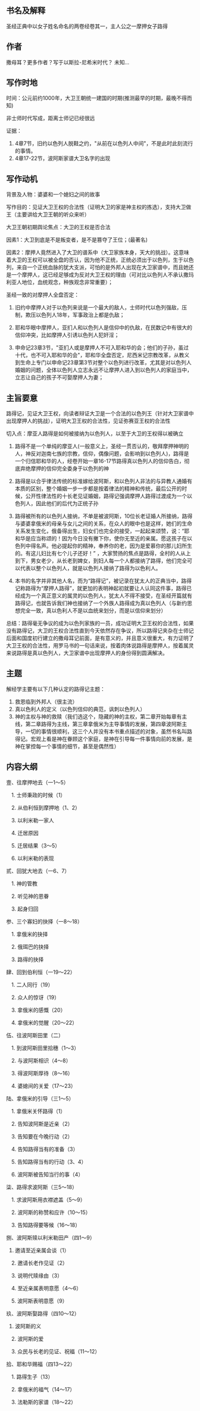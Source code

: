 ## 书名及解释

圣经正典中以女子姓名命名的两卷经卷其一，主人公之一摩押女子路得

## 作者

撒母耳？更多作者？写于以斯拉-尼希米时代？ 未知...

## 写作时地

时间：公元前约1000年，大卫王朝统一建国的时期(推测最早的时期，最晚不得而知)

非士师时代写成，距离士师记已经很远

证据：

1.  4章7节，旧约以色列人脱鞋之约，"从前在以色列人中间"，不是此时此刻流行的事情。
2.  4章17-22节，波阿斯家谱大卫名字的出现

## 写作动机

背景及人物：婆婆和一个媳妇之间的故事

写作目的：见证大卫王权的合法性（证明大卫的家是神主权的拣选），支持大卫做王（主要讲给大卫王朝的听众来听）

大卫王朝初期舆论焦点：大卫的王权是否合法

因素1：大卫到底是不是叛变者，是不是篡夺了王位；(最著名)

因素2：摩押人竟然进入了大卫的谱系中（大卫家族本身，天大的挑战）。这意味着大卫的王权可以被全盘的否认，因为他不正统，正统必须出于以色列，生于以色列，来自一个正统血脉的犹大支派，可怕的是外邦人出现在大卫家谱中，而且她还是一个摩押人，这已经足够成为反对大卫王权的理由（可对比以色列人不承认撒玛利亚人地位，血统观念，种族观念非常重要）；

圣经一致的对摩押人全盘否定：

1.  旧约中摩押人对于以色列来说是一个最大的敌人，士师时代以色列强敌，压制，欺压以色列人18年，军事政治上都是仇敌；
    
2.  耶和华眼中摩押人，亚扪人和以色列人是信仰中的仇敌，在民数记中有很大的信仰冲突，比如摩押人引诱以色列人犯奸淫；
    
3.  申命记23章3节，"亚扪人或是摩押人不可入耶和华的会；他们的子孙，虽过十代，也不可入耶和华的会"，耶和华全盘否定，尼西米记宗教改革，从教义到生命上专门以申命记23章第3节对整个以色列进行改革，尤其是对以色列人婚姻的问题，全体以色列人立志永远不让摩押人进入到以色列人的家庭当中，立志让自己的孩子不可娶摩押人为妻；
    

## 主旨要意

路得记，见证大卫王权，向读者辩证大卫是一个合法的以色列王（针对大卫家谱中出现摩押人的挑战），证明大卫王权的合法性，见证弥赛亚王权的合法性

切入点：摩亚人路得是如何被接纳为以色列人，以至于大卫的王权得以被确立

1.  路得不是一个单纯的摩亚人(一般意义上，圣经一贯否认的，敬拜摩押神明的人，神反对迦南七族的宗教，信仰，偶像问题，会影响到以色列人)，路得是一个归信耶和华的人，经卷开始一章16-17节路得真以色列人的信仰告白，彻底弃绝摩押的信仰完全委身于以色列的神
    
2.  路得是以合乎律法传统的标准嫁给波阿斯，和以色列人非法的与异教人通婚有本质的区别，整个婚姻一步一步都是按着律法的精神和传统，最后公开的时候，公开性律法性的十长老见证婚姻，路得记强调摩押人路得过渡成为一个以色列人，因此他们的后代为正统子孙
    
3.  路得被所有的以色列人接纳，不单是被波阿斯，10位长老证婚人所接纳，路得与婆婆拿俄米的母亲与女儿之间的关系，在众人的眼中也是这样，她们的生命关系发生变化，俄备得出生，妇女们也完全的接受，一起起来颂赞，说：“耶和华是应当称颂的！因为今日没有撇下你，使你无至近的亲属。愿这孩子在以色列中得名声。他必提起你的精神，奉养你的老，因为是爱慕你的那儿妇所生的。有这儿妇比有七个儿子还好！” ，大家赞扬的焦点是路得，全村的人从上到下，男女老少，从长老到婢女，到妇人每一个人都接纳了路得，他们完全可以代表以整个以色列人，就是以色列人接纳了路得为以色利人。
    
4.  本书的名字并非其他人名，而为“路得记”，被记录在犹太人的正典当中，路得记称路得为“摩押人路得”，就更加的表明神起初就要让人认同这件事，路得已经成为一个真正意义的属灵的以色列人，犹太人不得不接受，在圣经开篇就有路得记，也就告诉我们神也接纳了一个外族人路得成为真以色列人（与新约思想完全一致，真以色利人不是以血统来划分，而是以信仰来划分）
    

总结：路得毫无争议的成为以色列家族的一员，成功证明大卫王权的合法性，如果没有路得记，大卫的王权合法性直到今天依然存在争议，所以路得记夹杂在士师记后面和国度初行建立的撒母耳记前面，是有意义的，并且意义很重大，有力证明了大卫王权的合法性，用罗马书的一句话来说，按着肉体说路得是摩押人，按着属灵来说路得是真以色列人，大卫家谱中出现摩押人的身份得到圆满解决。

## 主题

解经学主要有以下几种认定的路得记主题：

1.  救恩临到外邦人（很主流）
2.  真以色利人的定义（以色列信仰的典范，讽刺以色列人）
3.  神的主权与神的救赎（我们选这个，隐藏的神的主权，第二章开始每章有主线，第二章路得为主线，第三章拿俄米为主导事情的发展，第四章波阿斯主导，一切的事情很顺利，这三个人并没有本书重点描述的对象，虽然书名叫路得记。宏观上看是神在眷顾这个家庭，是神在引导每一件事情向前的发展，是神在掌控每一个事情的细节，甚至是偶然性）

## 内容大纲

壹、往摩押地去（一1～5）

　1. 士师秉政的时候（1）

　2. 从伯利恒到摩押地（1、2）

　3. 以利米勒一家人

　4. 迁居原因

　5. 迁居结果（3～5）

　6. 以利米勒的表现

贰、回犹大地去（一6、7）

　1. 神的管教

　2. 听见神的恩眷

　3. 起身归回

参、三个寡妇的抉择（一8～18）

　1. 拿俄米的抉择

　2. 俄珥巴的抉择

　3. 路得的抉择

肆、回到伯利恒（一19～22）

　1. 二人同行（19）

　2. 众人的惊讶（19）

　3. 拿俄米的感慨（20）

　4. 拿俄米的觉醒（20～22）

伍、往波阿斯田里（二）

　1. 到波阿斯田里拾穗（1～3）

　2. 与波阿斯相识（4～8）

　3. 得波阿斯厚待（8～16）

　4. 婆媳间的关爱（17～23）

陆、拿俄米的引导（三1～5）

　1. 拿俄米关怀路得（1）

　2. 告知波阿斯是近亲（2）

　3. 告知要在今晚行动（2）

　4. 告知路得当有的准备（3）

　5. 告知路得当有的行动（3、4）

　6. 波阿斯被告知当行的事（4）

柒、路得求波阿斯（三5～18）

　1. 求波阿斯用衣襟遮盖（5～9）

　2. 波阿斯的称赞和应许（10～15）

　3. 告知路得要等候（16～18）

捌、波阿斯赎以利米勒田产（四1～9）

1.  邀请至近亲属会谈（1）

　2. 邀请长老作见证（2）

　3. 说明代赎缘由（3）

　4. 至近亲属表明意愿（4～6）

　5. 波阿斯表明意愿（9）

玖、波阿斯娶路得（四10～12）

1.  波阿斯的义

　2. 波阿斯的爱

　3. 众民与长老的见证、祝福（11～12）

拾、耶和华赐福（四13～22）

　1. 路得生子（13）

　2. 拿俄米的福气（14～17）

　3. 法勒斯的家谱（18～22）